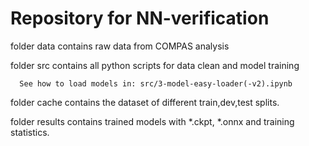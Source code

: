 # Repository for NN-verification
folder data contains raw data from COMPAS analysis

folder src contains all python scripts for data clean and model training 

      See how to load models in: src/3-model-easy-loader(-v2).ipynb

folder cache contains the dataset of different train,dev,test splits.

folder results contains trained models with *.ckpt, *.onnx and training statistics.
